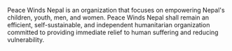 Peace Winds Nepal is an organization that focuses on empowering Nepal's children, youth, men, and women. Peace Winds Nepal shall remain an efficient, self-sustainable, and independent humanitarian organization committed to providing immediate relief to human suffering and reducing vulnerability.
